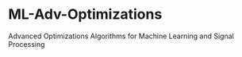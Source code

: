 # ML-Adv-Optimizations
Advanced Optimizations Algorithms for Machine Learning and Signal Processing
